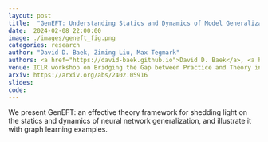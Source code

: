 ```yaml
---
layout: post
title:  "GenEFT: Understanding Statics and Dynamics of Model Generalization via Effective Theory"
date:  2024-02-08 22:00:00
image: ./images/geneft_fig.png
categories: research
author: "David D. Baek, Ziming Liu, Max Tegmark"
authors: <a href="https://david-baek.github.io">David D. Baek</a>, <a href="https://kindxiaoming.github.io/">Ziming Liu</a>, <a href="https://space.mit.edu/home/tegmark/">Max Tegmark</a>
venue: ICLR workshop on Bridging the Gap between Practice and Theory in Machine Learning
arxiv: https://arxiv.org/abs/2402.05916
slides: 
code: 
---
```

We present GenEFT: an effective theory framework for shedding light on the statics and dynamics of neural network generalization, and illustrate it with graph learning examples.